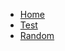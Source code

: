 <!-- docs/_sidebar.md -->

* [Home](/)
* [Test](test.md "This is a test page title")
* [Random](random-page.md)